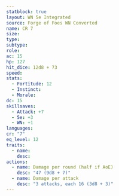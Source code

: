 ```yaml
---
statblock: true
layout: WN 5e Integrated
source: Forge of Foes WN Converted
name: CR 7
size: 
type: 
subtype: 
role: 
ac: 15
hp: 127
hit_dice: 12d8 + 73
speed: 
stats:
  - Fortitude: 12 
  - Instinct: 
  - Morale: 
dc: 15
skillsaves:
  - Attack: +7
  - 5e: +3
  - WN: +1
languages: 
cr: "7"
eq_level: 12
traits:
  - name: 
    desc: 
actions:
  - name: Damage per round (half if AoE)
    desc: "47 (9d8 + 7)"
  - name: Damage per attack
    desc: "3 attacks, each 16 (3d8 + 3)"
---
```

